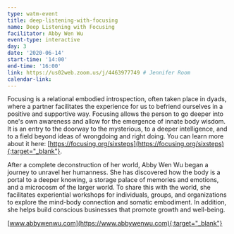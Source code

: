 ```yaml
---
type: watm-event
title: deep-listening-with-focusing
name: Deep Listening with Focusing
facilitator: Abby Wen Wu
event-type: interactive
day: 3
date: '2020-06-14'
start-time: '14:00'
end-time: '16:00'
link: https://us02web.zoom.us/j/4463977749 # Jennifer Room
calendar-link:
---
```


Focusing is a relational embodied introspection, often taken place in dyads, where a partner facilitates the experience for us to befriend ourselves in a positive and supportive way. Focusing allows the person to go deeper into one's own awareness and allow for the emergence of innate body wisdom. It is an entry to the doorway to the mysterious, to a deeper intelligence, and to a field beyond ideas of wrongdoing and right doing. You can learn more about it here: [https://focusing.org/sixsteps](https://focusing.org/sixsteps){:target="_blank"}.

After a complete deconstruction of her world, Abby Wen Wu began a journey to unravel her humanness. She has discovered how the body is a portal to a deeper knowing, a storage palace of memories and emotions, and a microcosm of the larger world. To share this with the world, she facilitates experiential workshops for individuals, groups, and organizations to explore the mind-body connection and somatic embodiment. In addition, she helps build conscious businesses that promote growth and well-being.

[www.abbywenwu.com](https://www.abbywenwu.com){:target="_blank"}
